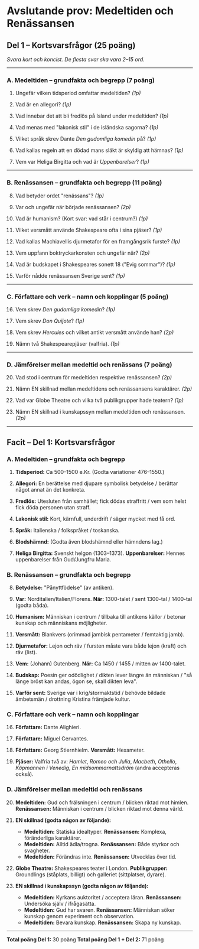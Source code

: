 # Avslutande prov: Medeltiden och Renässansen
## Del 1 – Kortsvarsfrågor (25 poäng)

*Svara kort och koncist. De flesta svar ska vara 2–15 ord.*

---

### A. Medeltiden – grundfakta och begrepp (7 poäng)

1. Ungefär vilken tidsperiod omfattar medeltiden? *(1p)*

2. Vad är en allegori? *(1p)*

3. Vad innebar det att bli fredlös på Island under medeltiden? *(1p)*

4. Vad menas med "lakonisk stil" i de isländska sagorna? *(1p)*

5. Vilket språk skrev Dante *Den gudomliga komedin* på? *(1p)*

6. Vad kallas regeln att en dödad mans släkt är skyldig att hämnas? *(1p)*

7. Vem var Heliga Birgitta och vad är *Uppenbarelser*? *(1p)*

---

### B. Renässansen – grundfakta och begrepp (11 poäng)

8. Vad betyder ordet "renässans"? *(1p)*

9. Var och ungefär när började renässansen? *(2p)*

10. Vad är humanism? (Kort svar: vad står i centrum?) *(1p)*

11. Vilket versmått använde Shakespeare ofta i sina pjäser? *(1p)*

12. Vad kallas Machiavellis djurmetafor för en framgångsrik furste? *(1p)*

13. Vem uppfann boktryckarkonsten och ungefär när? *(2p)*

14. Vad är budskapet i Shakespeares sonett 18 ("Evig sommar")? *(1p)*

15. Varför nådde renässansen Sverige sent? *(1p)*

---

### C. Författare och verk – namn och kopplingar (5 poäng)

16. Vem skrev *Den gudomliga komedin*? *(1p)*

17. Vem skrev *Don Quijote*? *(1p)*

18. Vem skrev *Hercules* och vilket antikt versmått använde han? *(2p)*

19. Nämn två Shakespearepjäser (valfria). *(1p)*

---

### D. Jämförelser mellan medeltid och renässans (7 poäng)

20. Vad stod i centrum för medeltiden respektive renässansen? *(2p)*

21. Nämn EN skillnad mellan medeltidens och renässansens karaktärer. *(2p)*

22. Vad var Globe Theatre och vilka två publikgrupper hade teatern? *(1p)*

23. Nämn EN skillnad i kunskapssyn mellan medeltiden och renässansen. *(2p)*

---

## Facit – Del 1: Kortsvarsfrågor

### A. Medeltiden – grundfakta och begrepp

1. **Tidsperiod:** Ca 500–1500 e.Kr. (Godta variationer 476–1550.)

2. **Allegori:** En berättelse med djupare symbolisk betydelse / berättar något annat än det konkreta.

3. **Fredlös:** Utesluten från samhället; fick dödas straffritt / vem som helst fick döda personen utan straff.

4. **Lakonisk stil:** Kort, kärnfull, underdrift / säger mycket med få ord.

5. **Språk:** Italienska / folkspråket / toskanska.

6. **Blodshämnd:** (Godta även blodshämnd eller hämndens lag.)

7. **Heliga Birgitta:** Svenskt helgon (1303–1373). **Uppenbarelser:** Hennes uppenbarelser från Gud/Jungfru Maria.

### B. Renässansen – grundfakta och begrepp

8. **Betydelse:** "Pånyttfödelse" (av antiken).

9. **Var:** Norditalien/Italien/Florens. **När:** 1300-talet / sent 1300-tal / 1400-tal (godta båda).

10. **Humanism:** Människan i centrum / tillbaka till antikens källor / betonar kunskap och människans möjligheter.

11. **Versmått:** Blankvers (orimmad jambisk pentameter / femtaktig jamb).

12. **Djurmetafor:** Lejon och räv / fursten måste vara både lejon (kraft) och räv (list).

13. **Vem:** (Johann) Gutenberg. **När:** Ca 1450 / 1455 / mitten av 1400-talet.

14. **Budskap:** Poesin ger odödlighet / dikten lever längre än människan / "så länge bröst kan andas, ögon se, skall dikten leva".

15. **Varför sent:** Sverige var i krig/stormaktstid / behövde bildade ämbetsmän / drottning Kristina främjade kultur.

### C. Författare och verk – namn och kopplingar

16. **Författare:** Dante Alighieri.

17. **Författare:** Miguel Cervantes.

18. **Författare:** Georg Stiernhielm. **Versmått:** Hexameter.

19. **Pjäser:** Valfria två av: *Hamlet*, *Romeo och Julia*, *Macbeth*, *Othello*, *Köpmannen i Venedig*, *En midsommarnattsdröm* (andra accepteras också).

### D. Jämförelser mellan medeltid och renässans

20. **Medeltiden:** Gud och frälsningen i centrum / blicken riktad mot himlen.  
    **Renässansen:** Människan i centrum / blicken riktad mot denna värld.

21. **EN skillnad (godta någon av följande):**
    - **Medeltiden:** Statiska idealtyper. **Renässansen:** Komplexa, föränderliga karaktärer.
    - **Medeltiden:** Alltid ädla/trogna. **Renässansen:** Både styrkor och svagheter.
    - **Medeltiden:** Förändras inte. **Renässansen:** Utvecklas över tid.

22. **Globe Theatre:** Shakespeares teater i London. **Publikgrupper:** Groundlings (ståplats, billigt) och galleriet (sittplatser, dyrare).

23. **EN skillnad i kunskapssyn (godta någon av följande):**
    - **Medeltiden:** Kyrkans auktoritet / acceptera läran. **Renässansen:** Undersöka själv / ifrågasätta.
    - **Medeltiden:** Gud har svaren. **Renässansen:** Människan söker kunskap genom experiment och observation.
    - **Medeltiden:** Bevara kunskap. **Renässansen:** Skapa ny kunskap.

---

**Total poäng Del 1:** 30 poäng
**Total poäng Del 1 + Del 2:** 71 poäng
